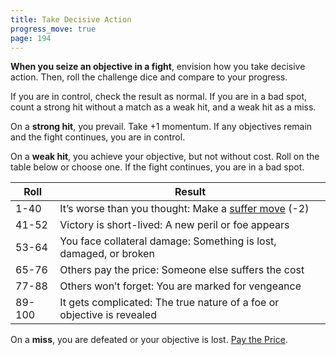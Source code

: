 ```yaml
---
title: Take Decisive Action
progress_move: true
page: 194
---
```


**When you seize an objective in a fight**, envision how you take decisive action. Then, roll the challenge dice and compare to your progress.

If you are in control, check the result as normal. If you are in a bad spot, count a strong hit without a match as a weak hit, and a weak hit as a miss.

On a **strong hit**, you prevail. Take +1 momentum. If any objectives remain and the fight continues, you are in control.

On a **weak hit**, you achieve your objective, but not without cost. Roll on the table below or choose one. If the fight continues, you are in a bad spot.

| Roll   | Result                                                                                      |
| ------ | ------------------------------------------------------------------------------------------- |
| 1-40   | It’s worse than you thought: Make a [suffer move](starforged/collections/moves/suffer) (-2) |
| 41-52  | Victory is short-lived: A new peril or foe appears                                          |
| 53-64  | You face collateral damage: Something is lost, damaged, or broken                           |
| 65-76  | Others pay the price: Someone else suffers the cost                                         |
| 77-88  | Others won’t forget: You are marked for vengeance                                           |
| 89-100 | It gets complicated: The true nature of a foe or objective is revealed                      |

On a **miss**, you are defeated or your objective is lost. [Pay the Price](starforged/moves/fate/pay_the_price).
